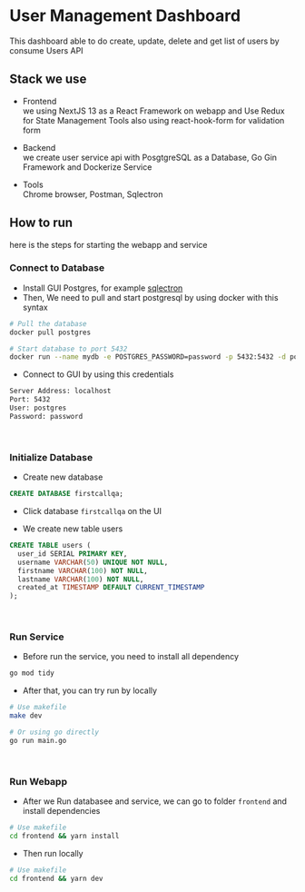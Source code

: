 # User Management Dashboard
This dashboard able to do create, update, delete and get list of users by consume Users API

## Stack we use
- Frontend <br />
we using NextJS 13 as a React Framework on webapp and Use Redux for State Management Tools also using react-hook-form for validation form

- Backend <br />
we create user service api with PosgtgreSQL as a Database, Go Gin Framework and Dockerize Service

- Tools <br />
Chrome browser, Postman, Sqlectron


## How to run
here is the steps for starting the webapp and service

### Connect to Database
- Install GUI Postgres, for example [sqlectron](https://sqlectron.github.io/) 
- Then, We need to pull and start postgresql by using docker with this syntax
```bash
# Pull the database
docker pull postgres

# Start database to port 5432
docker run --name mydb -e POSTGRES_PASSWORD=password -p 5432:5432 -d postgres
```
- Connect to GUI by using this credentials

```bash
Server Address: localhost
Port: 5432
User: postgres
Password: password
```

<br />

### Initialize Database
- Create new database 
```sql
CREATE DATABASE firstcallqa;
```

- Click database `firstcallqa` on the UI

- We create new table users
```sql
CREATE TABLE users (
  user_id SERIAL PRIMARY KEY,
  username VARCHAR(50) UNIQUE NOT NULL,
  firstname VARCHAR(100) NOT NULL,
  lastname VARCHAR(100) NOT NULL,
  created_at TIMESTAMP DEFAULT CURRENT_TIMESTAMP
);
```

<br />

### Run Service
- Before run the service, you need to install all dependency
```bash
go mod tidy
```
- After that, you can try run by locally 
```bash
# Use makefile
make dev

# Or using go directly
go run main.go
```

<br />

### Run Webapp
- After we Run databasee and service, we can go to folder `frontend` and install dependencies
```bash
# Use makefile
cd frontend && yarn install
```
- Then run locally
```bash
# Use makefile
cd frontend && yarn dev
```